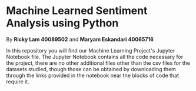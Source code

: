 # Machine Learned Sentiment Analysis using Python

By **Ricky Lam 40089502** and **Maryam Eskandari 40065716**

In this repository you will find our Machine Learning Project's Jupyter
Notebook file. The Jupyter Notebook contains all the code necessary
for the project, there are no other additional files other than the
csv files for the datasets studied, though those can be obtained by 
downloading them through the links provided in the notebook near the
blocks of code that require it.

